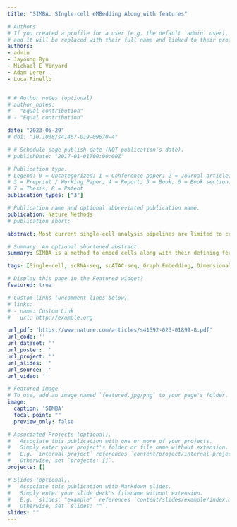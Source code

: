```yaml
---
title: "SIMBA: SIngle-cell eMBedding Along with features"

# Authors
# If you created a profile for a user (e.g. the default `admin` user), write the username (folder name) here 
# and it will be replaced with their full name and linked to their profile.
authors:
- admin
- Jayoung Ryu
- Michael E Vinyard
- Adam Lerer
- Luca Pinello


# # Author notes (optional)
# author_notes:
# - "Equal contribution"
# - "Equal contribution"

date: "2023-05-29"
# doi: "10.1038/s41467-019-09670-4"

# # Schedule page publish date (NOT publication's date).
# publishDate: "2017-01-01T00:00:00Z"

# Publication type.
# Legend: 0 = Uncategorized; 1 = Conference paper; 2 = Journal article;
# 3 = Preprint / Working Paper; 4 = Report; 5 = Book; 6 = Book section;
# 7 = Thesis; 8 = Patent
publication_types: ["3"]

# Publication name and optional abbreviated publication name.
publication: Nature Methods
# publication_short: 

abstract: Most current single-cell analysis pipelines are limited to cell embeddings and rely heavily on clustering, while lacking the ability to explicitly model interactions between different feature types. Furthermore, these methods are tailored to specific tasks, as distinct single-cell problems are formulated differently. To address these shortcomings, here we present SIMBA, a graph embedding method that jointly embeds single cells and their defining features, such as genes, chromatin-accessible regions and DNA sequences, into a common latent space. By leveraging the co-embedding of cells and features, SIMBA allows for the study of cellular heterogeneity, clustering-free marker discovery, gene regulation inference, batch effect removal and omics data integration. We show that SIMBA provides a single framework that allows diverse single-cell problems to be formulated in a unified way and thus simplifies the development of new analyses and extension to new single-cell modalities. SIMBA is implemented as a comprehensive Python library (https://simba-bio.readthedocs.io).

# Summary. An optional shortened abstract.
summary: SIMBA is a method to embed cells along with their defining features such as gene expression, transcription factor binding sequences and chromatin accessibility peaks into the same latent space. The joint embedding of cells and features allows SIMBA to perform various types of single cell tasks, including but not limited to single-modal analysis (e.g. scRNA-seq and scATAC-seq analysis), multimodal analysis, batch correction, and multi-omic integration.

tags: [Single-cell, scRNA-seq, scATAC-seq, Graph Embedding, Dimensionality Reduction, PyTorch, Batch Corrction, Multiomics Integration, Multimodal]

# Display this page in the Featured widget?
featured: true

# Custom links (uncomment lines below)
# links:
# - name: Custom Link
#   url: http://example.org

url_pdf: 'https://www.nature.com/articles/s41592-023-01899-8.pdf'
url_code: ''
url_dataset: ''
url_poster: ''
url_project: ''
url_slides: ''
url_source: ''
url_video: ''

# Featured image
# To use, add an image named `featured.jpg/png` to your page's folder. 
image:
  caption: 'SIMBA'
  focal_point: ""
  preview_only: false

# Associated Projects (optional).
#   Associate this publication with one or more of your projects.
#   Simply enter your project's folder or file name without extension.
#   E.g. `internal-project` references `content/project/internal-project/index.md`.
#   Otherwise, set `projects: []`.
projects: []

# Slides (optional).
#   Associate this publication with Markdown slides.
#   Simply enter your slide deck's filename without extension.
#   E.g. `slides: "example"` references `content/slides/example/index.md`.
#   Otherwise, set `slides: ""`.
slides: ""
---
```


<!-- {{% callout note %}}
Click the *Cite* button above to demo the feature to enable visitors to import publication metadata into their reference management software.
{{% /callout %}}

{{% callout note %}}
Create your slides in Markdown - click the *Slides* button to check out the example.
{{% /callout %}}

Supplementary notes can be added here, including [code, math, and images](https://wowchemy.com/docs/writing-markdown-latex/). -->

